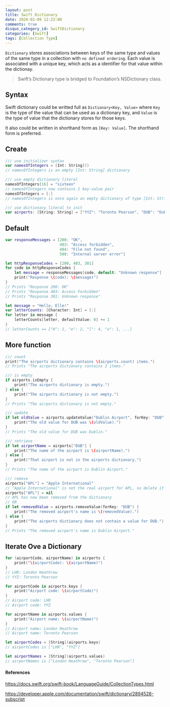 ```yaml
---
layout: post
title: Swift Dictionary
date: 2020-02-09 12:23:00
comments: true
disqus_category_id: SwiftDictionary
categories: [Swift]
tags: [Collection Type]
---
```


`Dictionary` stores associations between keys of the same type and values of the same type in a collection with `no defined ordering`. Each value is associated with a unique key, which acts as a identifier for that value within the dictionay.

> Swift’s Dictionary type is bridged to Foundation’s NSDictionary class.

## Syntax

Swift dictionary could be writted full as `Dictionary<Key, Value>` where `Key` is the type of the value that can be used as a dictionary key, and `Value` is the type of value that the dictionary stores for those keys.

It also could be written in shorthand form as `[Key: Value]`. The shorthand form is preferred.

## Create

```swift
/// use initializer syntax
var namesOfIntegers = [Int: String]()
// namesOfIntegers is an empty [Int: String] dictionary

/// use empty dictionary literal
namesOfIntegers[16] = "sixteen"
// namesOfIntegers now contains 1 key-value pair
namesOfIntegers = [:]
// namesOfIntegers is once again an empty dictionary of type [Int: String]

/// use dictionary literal to init
var airports: [String: String] = ["YYZ": "Toronto Pearson", "DUB": "Dublin"]
```

## Default

```swift
var responseMessages = [200: "OK",
                        403: "Access forbidden",
                        404: "File not found",
                        500: "Internal server error"]

let httpResponseCodes = [200, 403, 301]
for code in httpResponseCodes {
    let message = responseMessages[code, default: "Unknown response"]
    print("Response \(code): \(message)")
}
// Prints "Response 200: OK"
// Prints "Response 403: Access Forbidden"
// Prints "Response 301: Unknown response"

let message = "Hello, Elle!"
var letterCounts: [Character: Int] = [:]
for letter in message {
    letterCounts[letter, defaultValue: 0] += 1
}
// letterCounts == ["H": 1, "e": 2, "l": 4, "o": 1, ...]
```

## More function

```swift
/// count
print("The airports dictionary contains \(airports.count) items.")
// Prints "The airports dictionary contains 2 items."

/// is empty
if airports.isEmpty {
    print("The airports dictionary is empty.")
} else {
    print("The airports dictionary is not empty.")
}
// Prints "The airports dictionary is not empty."

/// update
if let oldValue = airports.updateValue("Dublin Airport", forKey: "DUB") {
    print("The old value for DUB was \(oldValue).")
}
// Prints "The old value for DUB was Dublin."

/// retrieve
if let airportName = airports["DUB"] {
    print("The name of the airport is \(airportName).")
} else {
    print("That airport is not in the airports dictionary.")
}
// Prints "The name of the airport is Dublin Airport."

/// remove
airports["APL"] = "Apple International"
// "Apple International" is not the real airport for APL, so delete it
airports["APL"] = nil
// APL has now been removed from the dictionary
// OR
if let removedValue = airports.removeValue(forKey: "DUB") {
    print("The removed airport's name is \(removedValue).")
} else {
    print("The airports dictionary does not contain a value for DUB.")
}
// Prints "The removed airport's name is Dublin Airport."
```

## Iterate Ove a Dictionary

```swift
for (airportCode, airportName) in airports {
    print("\(airportCode): \(airportName)")
}
// LHR: London Heathrow
// YYZ: Toronto Pearson

for airportCode in airports.keys {
    print("Airport code: \(airportCode)")
}
// Airport code: LHR
// Airport code: YYZ

for airportName in airports.values {
    print("Airport name: \(airportName)")
}
// Airport name: London Heathrow
// Airport name: Toronto Pearson

let airportCodes = [String](airports.keys)
// airportCodes is ["LHR", "YYZ"]

let airportNames = [String](airports.values)
// airportNames is ["London Heathrow", "Toronto Pearson"]
```

#### References

<https://docs.swift.org/swift-book/LanguageGuide/CollectionTypes.html>

<https://developer.apple.com/documentation/swift/dictionary/2894528-subscript>